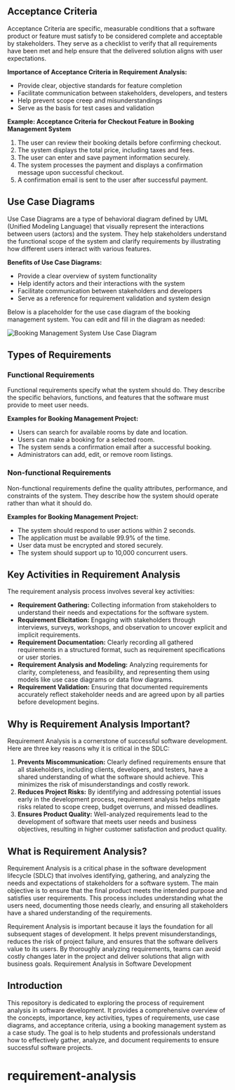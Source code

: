## Acceptance Criteria

Acceptance Criteria are specific, measurable conditions that a software product or feature must satisfy to be considered complete and acceptable by stakeholders. They serve as a checklist to verify that all requirements have been met and help ensure that the delivered solution aligns with user expectations.

**Importance of Acceptance Criteria in Requirement Analysis:**
- Provide clear, objective standards for feature completion
- Facilitate communication between stakeholders, developers, and testers
- Help prevent scope creep and misunderstandings
- Serve as the basis for test cases and validation

**Example: Acceptance Criteria for Checkout Feature in Booking Management System**

1. The user can review their booking details before confirming checkout.
2. The system displays the total price, including taxes and fees.
3. The user can enter and save payment information securely.
4. The system processes the payment and displays a confirmation message upon successful checkout.
5. A confirmation email is sent to the user after successful payment.
## Use Case Diagrams

Use Case Diagrams are a type of behavioral diagram defined by UML (Unified Modeling Language) that visually represent the interactions between users (actors) and the system. They help stakeholders understand the functional scope of the system and clarify requirements by illustrating how different users interact with various features.

**Benefits of Use Case Diagrams:**
- Provide a clear overview of system functionality
- Help identify actors and their interactions with the system
- Facilitate communication between stakeholders and developers
- Serve as a reference for requirement validation and system design

Below is a placeholder for the use case diagram of the booking management system. You can edit and fill in the diagram as needed:

![Booking Management System Use Case Diagram](./alx-booking-uc.png)

## Types of Requirements

### Functional Requirements

Functional requirements specify what the system should do. They describe the specific behaviors, functions, and features that the software must provide to meet user needs.

**Examples for Booking Management Project:**
- Users can search for available rooms by date and location.
- Users can make a booking for a selected room.
- The system sends a confirmation email after a successful booking.
- Administrators can add, edit, or remove room listings.

### Non-functional Requirements

Non-functional requirements define the quality attributes, performance, and constraints of the system. They describe how the system should operate rather than what it should do.

**Examples for Booking Management Project:**
- The system should respond to user actions within 2 seconds.
- The application must be available 99.9% of the time.
- User data must be encrypted and stored securely.
- The system should support up to 10,000 concurrent users.

## Key Activities in Requirement Analysis

The requirement analysis process involves several key activities:

- **Requirement Gathering:** Collecting information from stakeholders to understand their needs and expectations for the software system.
- **Requirement Elicitation:** Engaging with stakeholders through interviews, surveys, workshops, and observation to uncover explicit and implicit requirements.
- **Requirement Documentation:** Clearly recording all gathered requirements in a structured format, such as requirement specifications or user stories.
- **Requirement Analysis and Modeling:** Analyzing requirements for clarity, completeness, and feasibility, and representing them using models like use case diagrams or data flow diagrams.
- **Requirement Validation:** Ensuring that documented requirements accurately reflect stakeholder needs and are agreed upon by all parties before development begins.

## Why is Requirement Analysis Important?

Requirement Analysis is a cornerstone of successful software development. Here are three key reasons why it is critical in the SDLC:

1. **Prevents Miscommunication:** Clearly defined requirements ensure that all stakeholders, including clients, developers, and testers, have a shared understanding of what the software should achieve. This minimizes the risk of misunderstandings and costly rework.
2. **Reduces Project Risks:** By identifying and addressing potential issues early in the development process, requirement analysis helps mitigate risks related to scope creep, budget overruns, and missed deadlines.
3. **Ensures Product Quality:** Well-analyzed requirements lead to the development of software that meets user needs and business objectives, resulting in higher customer satisfaction and product quality.

## What is Requirement Analysis?

Requirement Analysis is a critical phase in the software development lifecycle (SDLC) that involves identifying, gathering, and analyzing the needs and expectations of stakeholders for a software system. The main objective is to ensure that the final product meets the intended purpose and satisfies user requirements. This process includes understanding what the users need, documenting those needs clearly, and ensuring all stakeholders have a shared understanding of the requirements.

Requirement Analysis is important because it lays the foundation for all subsequent stages of development. It helps prevent misunderstandings, reduces the risk of project failure, and ensures that the software delivers value to its users. By thoroughly analyzing requirements, teams can avoid costly changes later in the project and deliver solutions that align with business goals.
Requirement Analysis in Software Development

## Introduction

This repository is dedicated to exploring the process of requirement analysis in software development. It provides a comprehensive overview of the concepts, importance, key activities, types of requirements, use case diagrams, and acceptance criteria, using a booking management system as a case study. The goal is to help students and professionals understand how to effectively gather, analyze, and document requirements to ensure successful software projects.
# requirement-analysis